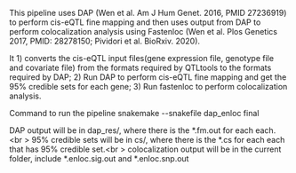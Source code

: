 
This pipeline uses DAP (Wen et al. Am J Hum Genet. 2016, PMID 27236919) to perform cis-eQTL fine mapping and then uses output from DAP to perform colocalization analysis using Fastenloc (Wen et al. Plos Genetics 2017, PMID: 28278150; Pividori et al. BioRxiv. 2020).

It 1) converts the cis-eQTL input files(gene expression file, genotype file and covariate file) from the formats required by QTLtools to the formats required by DAP; 2) Run DAP to perform cis-eQTL fine mapping and get the 95% credible sets for each gene; 3) Run fastenloc to perform colocalization analysis. 

Command to run the pipeline snakemake --snakefile dap_enloc final

DAP output will be in dap_res/, where there is the \*.fm.out for each each. <br \>
95% credible sets will be in cs/, where there is the \*.cs for each each that has 95% credible set.<br \>
colocalization output will be in the current folder, include \*.enloc.sig.out and \*.enloc.snp.out
